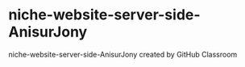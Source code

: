 # niche-website-server-side-AnisurJony
niche-website-server-side-AnisurJony created by GitHub Classroom
